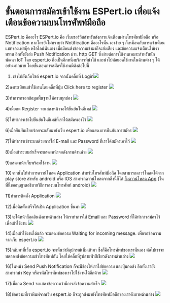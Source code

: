 # ขั้นตอนการสมัครเข้าใช้งาน ESPert.io เพื่อแจ้งเตือนข้อความบนโทรศัพท์มือถือ

ESPert.io คืออะไร
ESPert.io คือ เว็บเซอร์วิซสำหรับส่งการแจ้งเตือนผ่านโทรศัพท์มือถือ หรือ Notification หากใครยังไม่ทราบว่า Notification คืออะไรนั้น เอาง่าย ๆ ก็เหมือนกับการแจ้งเตือนแชทของเฟสบุ๊ค หรือไลน์นั่นเอง เมื่อมีคนส่งข้อความเข้ามาก็จะส่งเสียง และข้อความแจ้งเตือนให้เราทราบ อีกทั้งยังส่ง Push Notification ผ่าน http GET ซึ่งง่ายต่อการใช้งานเหมาะสำหรับนักพัฒนา IoT โดย espert.io ถือเป็นอีกหนึ่งบริการที่น่าใช้ และนำไปต่อยอดใช้งานในด้านต่าง ๆ ได้อย่างมากมาย  โดยขั้นตอนการสมัครใช้งานมีดังต่อไปนี้

1. เข้าไปยังเว็บไซต์ espert.io จากนั้นคลิ๊กที่ Login![](regisespert1.png)

2\)ลงทะเบียนเข้าใช้งานโดยคลิ๊กที่ปุ่ม Click here to register
![](regisespert2.png)

3\)ทำการกรอกข้อมูลพื้นฐานให้ครบทุกช่อง
![](regisespert3.png)

4\)เมื่อกด Register จะแสดงหน้าจอให้ยืนยันในอีเมล์
![](regisespert4.png)

5\)ให้ทำการเข้าไปยืนยันในอีเมล์ที่เราได้สมัครเอาไว้
![](regisespert5.png)

6\)เมื่อยืนยันเรียบร้อยจะกลับมายังเว็บ espert.io เพื่อแสดงการยืนยันการสมัคร
![](regisespert6.png)

7\)ให้ทำการเข้าระบบด้วยการใส่ E-mail และ Password ที่เราได้สมัครเอาไว้
![](regisespert7.png)

8\)เมื่อเข้าระบบสำเร็จจะแสดงหน้าจอดังภาพด้านล่าง
![](regisespert8.png)

9\)แสดงหน้าเว็บพร้อมใช้งาน
![](regisespert9.png)

10\)จากนั้นให้ทำการดาวน์โหลด Application สำหรับโทรศัพท์มือถือ โดยสามารถดาวร์โหลดได้จาก play store สำหรับ android หรือ IOS สามารถดาวน์โหลดจากลิ้งนี้ก็ได้ [ลิ้งดาวน์โหลด App](http://www.thaigw.com/apps/espert/) \(ในที่นี้ขออนุญาตอธิบายวิธีการลงบนโทรศัพท์ android\)
![](regisespert10.jpg)

11\)ทำการติดตั้ง Application
![](regisespert11.jpg)

12\)เมื่อติดตั้งเสร็จให้เปิด Application ขึ้นมา
![](regisespert12.jpg)

13\)จะได้หน้าล็อคอินดังภาพด้านล่าง ให้เราทำการใส่ Email และ Password ที่ได้ทำการสมัครไว้เพื่อเข้าใช้งาน
![](regisespert13.jpg)

14\)เมื่อเข้าใช้งานได้แล้ว จะแสดงข้อความ Waiting for incoming message. เพื่อรอข้อความจากเว็บ espert.io
![](regisespert14.jpg)

15\)กลับมาที่เว็บ espert.io จะเห็นว่ามีอุปกรณ์เพิ่มเข้ามา ซึ่งก็คือโทรศัพท์ของเรานั่นเอง ต่อไปเราจะทดลองส่งข้อความเข้าโทรศัพท์กัน โดยให้คลิ๊กที่รูปสายฟ้าสีเขียวดังภาพด้านล่าง
![](regisespert15.png)

16\)ในหน้า Send Push Notification ก็จะมีช่องให้เราใส่ข้อความ และปุ่มกดส่ง อีกทั้งเรายังสามารถนำ Key หรือรหัสโทรศัพท์ของเราไปใช้งานได้อีกด้วย
![](regisespert16.png)

17\)เมื่อกด Send จะแสดงข้อความว่ามีการส่งข้อความสำเร็จ
![](regisespert17.png)

18\)ข้อความที่เราพิมพ์จากเว็บ espert.io ก็จะถูกส่งมายังโทรศัพท์มือถือของเราดังภาพด้านล่าง
![](regisespert18.jpg)

